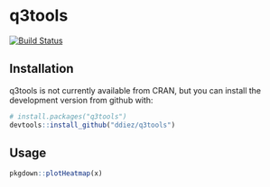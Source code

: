 # q3tools

[![Build Status](https://travis-ci.org/ddiez/q3tools.svg?branch=master)](https://travis-ci.org/ddiez/q3tools) 

## Installation

q3tools is not currently available from CRAN, but you can install the development version from github with:

```R
# install.packages("q3tools")
devtools::install_github("ddiez/q3tools")
```

## Usage

```R
pkgdown::plotHeatmap(x)
```
